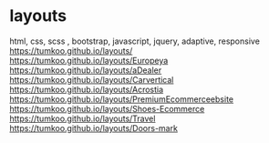 # layouts
html, css, scss , bootstrap, javascript, jquery, adaptive, responsive
<br>
https://tumkoo.github.io/layouts/
<br>
https://tumkoo.github.io/layouts/Europeya
<br>
https://tumkoo.github.io/layouts/aDealer
<br>
https://tumkoo.github.io/layouts/Carvertical
<br>
https://tumkoo.github.io/layouts/Acrostia
<br>
https://tumkoo.github.io/layouts/PremiumEcommerceebsite
<br>
https://tumkoo.github.io/layouts/Shoes-Ecommerce
<br>
https://tumkoo.github.io/layouts/Travel
<br>
https://tumkoo.github.io/layouts/Doors-mark
